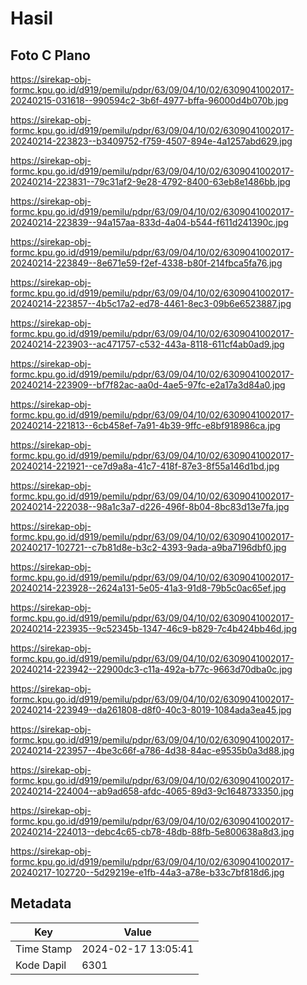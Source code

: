 # Hasil

## Foto C Plano

https://sirekap-obj-formc.kpu.go.id/d919/pemilu/pdpr/63/09/04/10/02/6309041002017-20240215-031618--990594c2-3b6f-4977-bffa-96000d4b070b.jpg

https://sirekap-obj-formc.kpu.go.id/d919/pemilu/pdpr/63/09/04/10/02/6309041002017-20240214-223823--b3409752-f759-4507-894e-4a1257abd629.jpg

https://sirekap-obj-formc.kpu.go.id/d919/pemilu/pdpr/63/09/04/10/02/6309041002017-20240214-223831--79c31af2-9e28-4792-8400-63eb8e1486bb.jpg

https://sirekap-obj-formc.kpu.go.id/d919/pemilu/pdpr/63/09/04/10/02/6309041002017-20240214-223839--94a157aa-833d-4a04-b544-f611d241390c.jpg

https://sirekap-obj-formc.kpu.go.id/d919/pemilu/pdpr/63/09/04/10/02/6309041002017-20240214-223849--8e671e59-f2ef-4338-b80f-214fbca5fa76.jpg

https://sirekap-obj-formc.kpu.go.id/d919/pemilu/pdpr/63/09/04/10/02/6309041002017-20240214-223857--4b5c17a2-ed78-4461-8ec3-09b6e6523887.jpg

https://sirekap-obj-formc.kpu.go.id/d919/pemilu/pdpr/63/09/04/10/02/6309041002017-20240214-223903--ac471757-c532-443a-8118-611cf4ab0ad9.jpg

https://sirekap-obj-formc.kpu.go.id/d919/pemilu/pdpr/63/09/04/10/02/6309041002017-20240214-223909--bf7f82ac-aa0d-4ae5-97fc-e2a17a3d84a0.jpg

https://sirekap-obj-formc.kpu.go.id/d919/pemilu/pdpr/63/09/04/10/02/6309041002017-20240214-221813--6cb458ef-7a91-4b39-9ffc-e8bf918986ca.jpg

https://sirekap-obj-formc.kpu.go.id/d919/pemilu/pdpr/63/09/04/10/02/6309041002017-20240214-221921--ce7d9a8a-41c7-418f-87e3-8f55a146d1bd.jpg

https://sirekap-obj-formc.kpu.go.id/d919/pemilu/pdpr/63/09/04/10/02/6309041002017-20240214-222038--98a1c3a7-d226-496f-8b04-8bc83d13e7fa.jpg

https://sirekap-obj-formc.kpu.go.id/d919/pemilu/pdpr/63/09/04/10/02/6309041002017-20240217-102721--c7b81d8e-b3c2-4393-9ada-a9ba7196dbf0.jpg

https://sirekap-obj-formc.kpu.go.id/d919/pemilu/pdpr/63/09/04/10/02/6309041002017-20240214-223928--2624a131-5e05-41a3-91d8-79b5c0ac65ef.jpg

https://sirekap-obj-formc.kpu.go.id/d919/pemilu/pdpr/63/09/04/10/02/6309041002017-20240214-223935--9c52345b-1347-46c9-b829-7c4b424bb46d.jpg

https://sirekap-obj-formc.kpu.go.id/d919/pemilu/pdpr/63/09/04/10/02/6309041002017-20240214-223942--22900dc3-c11a-492a-b77c-9663d70dba0c.jpg

https://sirekap-obj-formc.kpu.go.id/d919/pemilu/pdpr/63/09/04/10/02/6309041002017-20240214-223949--da261808-d8f0-40c3-8019-1084ada3ea45.jpg

https://sirekap-obj-formc.kpu.go.id/d919/pemilu/pdpr/63/09/04/10/02/6309041002017-20240214-223957--4be3c66f-a786-4d38-84ac-e9535b0a3d88.jpg

https://sirekap-obj-formc.kpu.go.id/d919/pemilu/pdpr/63/09/04/10/02/6309041002017-20240214-224004--ab9ad658-afdc-4065-89d3-9c1648733350.jpg

https://sirekap-obj-formc.kpu.go.id/d919/pemilu/pdpr/63/09/04/10/02/6309041002017-20240214-224013--debc4c65-cb78-48db-88fb-5e800638a8d3.jpg

https://sirekap-obj-formc.kpu.go.id/d919/pemilu/pdpr/63/09/04/10/02/6309041002017-20240217-102720--5d29219e-e1fb-44a3-a78e-b33c7bf818d6.jpg


## Metadata

| Key        | Value               |
| ---------- | ------------------- |
| Time Stamp | 2024-02-17 13:05:41 |
| Kode Dapil | 6301                |



